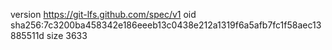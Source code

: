 version https://git-lfs.github.com/spec/v1
oid sha256:7c3200ba458342e186eeeb13c0438e212a1319f6a5afb7fc1f58aec13885511d
size 3633
